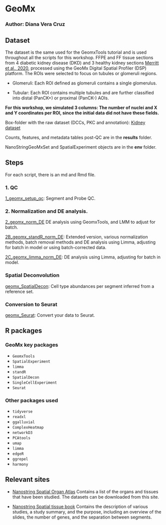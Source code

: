 # GeoMx
### Author: Diana Vera Cruz

## Dataset

The dataset is the same used for the GeomxTools tutorial and is used 
throughout all the scripts for this workshop.
FFPE and FF tissue sections from 4 diabetic kidney disease (DKD) and 3
healthy kidney sections [Merritt et al.,
2020](https://pubmed.ncbi.nlm.nih.gov/32393914/), processed using the
GeoMx Digital Spatial Profiler (DSP) platform. The ROIs were selected to
focus on tubules or glomeruli regions.

- Glomeruli: Each ROI defined as glomeruli contains a single
  glomerulus.

- Tubular: Each ROI contains multiple tubules and are further
  classified into distal (PanCK+) or proximal (PanCK-) AOIs.

**For this workshop, we simulated 3 columns: The number of
nuclei and X and Y coordinates per ROI, since the initial data did not
have these fields.**

Box-folder with the raw dataset (DCCs, PKC and annotation): [Kidney dataset](https://uchicago.box.com/s/4lpumf7ekhw8711192frmzt9ndf0cofb)

Counts, features, and metadata tables post-QC are in the **results** folder.

NanoStringGeoMxSet and SpatialExperiment  objects are in the **env** folder.

## Steps

For each script, there is an md and Rmd file.

### 1. QC

[1_geomx_setup_qc](codes/1_geomx_setup_qc.md): Segment and Probe QC.

### 2. Normalization and DE analysis. 

[2_geomx_norm_DE](codes/2_geomx_norm_DE.md) DE analysis using GeomxTools, and LMM to adjust for batch. 

[2B_geomx_standR_norm_DE](codes/2B_geomx_standR_norm_DE.md): Extended version, various normalization methods, batch removal methods and DE analysis using Limma, adjusting for batch in model or using batch-corrected data.

[2C_geomx_limma_norm_DE](codes/2C_geomx_limma_norm_DE.md): DE analysis using Limma, adjusting for batch in model. 

### Spatial Deconvolution
[geomx_SpatialDecon](codes/geomx_SpatialDecon.md): Cell type abundances per segment inferred from a reference set. 

### Conversion to Seurat
[geomx_Seurat](codes/geomx_Seurat.md): Convert your data to Seurat.


## R packages

### GeoMx key packages
  * `GeomxTools`
  * `SpatialExperiment`
  * `limma`
  * `standR`
  * `SpatialDecon`
  * `SingleCellExperiment`
  * `Seurat`

### Other packages used

  * `tidyverse`
  * `readxl`
  * `ggalluvial`
  * `ComplexHeatmap`
  * `networkD3`
  * `PCAtools`
  * `umap`
  * `limma`
  * `edgeR`
  * `ggrepel`
  * `harmony`


## Relevant sites

  * [Nanostring Spatial Organ Atlas](https://nanostring.com/products/geomx-digital-spatial-profiler/spatial-organ-atlas/)
  Contains a list of the organs and tissues that have been studied. The datasets can be downloaded from this site.
  
  * [Nanostring Spatial tissue book](https://nanostring.com/products/geomx-digital-spatial-profiler/spatial-organ-atlas/)
    Contains the description of various studies, a study summary, and the purpose, including an overview of the slides, the number of genes, and the separation between segments. 


